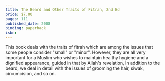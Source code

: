 ```yaml
---
title: The Beard and Other Traits of Fitrah, 2nd Ed
price: $7.00
pages: 111
published_date: 2008
binding: paperback
isbn:
---
```


This book deals with the traits of fitrah which are among the issues that some people consider "small" or "minor". However, they are all very important for a Muslim who wishes to maintain healthy hygiene and a dignified appearance, guided in that by Allah's revelation, In addition to the beard, we deal in detail with the issues of grooming the hair, siwak, circumcision, and so on.
